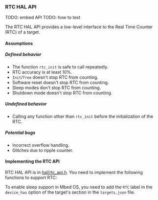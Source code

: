 ### RTC HAL API

TODO: embed API
TODO: how to test

The RTC HAL API provides a low-level interface to the Real Time Counter (RTC) of a target.

#### Assumptions

##### Defined behavior

- The function `rtc_init` is safe to call repeatedly.
- RTC accuracy is at least 10%.
- `Init`/`free` doesn't stop RTC from counting.
- Software reset doesn't stop RTC from counting.
- Sleep modes don't stop RTC from counting.
- Shutdown mode doesn't stop RTC from counting.

##### Undefined behavior

- Calling any function other than `rtc_init` before the initialization of the RTC.

##### Potential bugs

- Incorrect overflow handling.
- Glitches due to ripple counter.

#### Implementing the RTC API

RTC HAL API is in [hal/rtc_api.h](/docs/v5.4/mbed-os-api-doxy/rtc__api_8h_source.html). You need to implement the following functions to support RTC:

To enable sleep support in Mbed OS, you need to add the `RTC` label in the `device_has` option of the target's section in the `targets.json` file.
